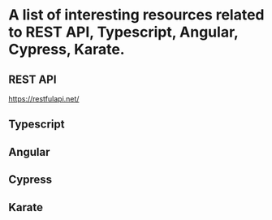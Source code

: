 # A list of interesting resources related to REST API, Typescript, Angular, Cypress, Karate.

## REST API
https://restfulapi.net/

## Typescript


## Angular


## Cypress


## Karate

